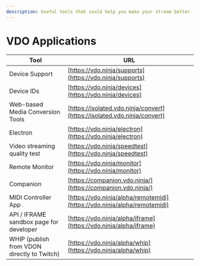 ```yaml
---
description: Useful tools that could help you make your stream better
---
```


# VDO Applications

| Tool                                        | URL                                                                      |
| ------------------------------------------- | ------------------------------------------------------------------------ |
| Device Support                              | [https://vdo.ninja/supports](https://vdo.ninja/supports)                 |
| Device IDs                                  | [https://vdo.ninja/devices](https://vdo.ninja/devices)                   |
| Web-based Media Conversion Tools            | [https://isolated.vdo.ninja/convert](https://isolated.vdo.ninja/convert) |
| Electron                                    | [https://vdo.ninja/electron](https://vdo.ninja/electron)                 |
| Video streaming quality test                | [https://vdo.ninja/speedtest](https://vdo.ninja/speedtest)               |
| Remote Monitor                              | [https://vdo.ninja/monitor](https://vdo.ninja/monitor)                   |
| Companion                                   | [https://companion.vdo.ninja/](https://companion.vdo.ninja/)             |
| MIDI Controller App                         | [https://vdo.ninja/alpha/remotemidi](https://vdo.ninja/alpha/remotemidi) |
| API / IFRAME sandbox page for developer     | [https://vdo.ninja/alpha/iframe](https://vdo.ninja/alpha/iframe)         |
| WHIP (publish from VDON directly to Twitch) | [https://vdo.ninja/alpha/whip](https://vdo.ninja/alpha/whip)             |
